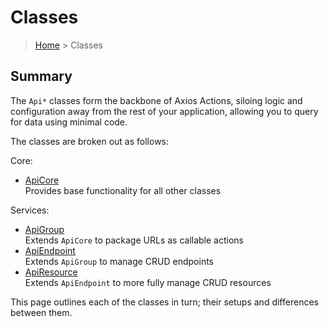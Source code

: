 # Classes

> [Home](../README.md) &gt; Classes

## Summary

The `Api*` classes form the backbone of Axios Actions, siloing logic and configuration away from the rest of your application, allowing you to query for data using minimal code.

The classes are broken out as follows:

Core:

- [ApiCore](ApiCore.md)
  <br>Provides base functionality for all other classes

Services:

- [ApiGroup](ApiGroup.md)
  <br>Extends `ApiCore` to package URLs as callable actions
- [ApiEndpoint](ApiEndpoint.md)
  <br>Extends `ApiGroup` to manage CRUD endpoints
- [ApiResource](ApiResource.md)
  <br>Extends `ApiEndpoint` to more fully manage CRUD resources

This page outlines each of the classes in turn; their setups and differences between them.
